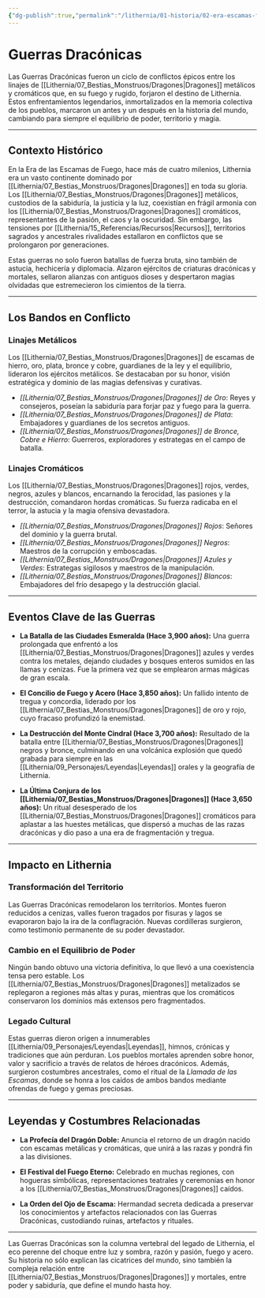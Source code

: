 ```yaml
---
{"dg-publish":true,"permalink":"/lithernia/01-historia/02-era-escamas-fuego/guerras-draconicas/","title":"Guerras Dracónicas","tags":["lithernia","evento-historico","guerra","Dragones"]}
---
```


# Guerras Dracónicas

Las Guerras Dracónicas fueron un ciclo de conflictos épicos entre los linajes de [[Lithernia/07_Bestias_Monstruos/Dragones\|Dragones]] metálicos y cromáticos que, en su fuego y rugido, forjaron el destino de Lithernia. Estos enfrentamientos legendarios, inmortalizados en la memoria colectiva de los pueblos, marcaron un antes y un después en la historia del mundo, cambiando para siempre el equilibrio de poder, territorio y magia.

---

## Contexto Histórico

En la Era de las Escamas de Fuego, hace más de cuatro milenios, Lithernia era un vasto continente dominado por [[Lithernia/07_Bestias_Monstruos/Dragones\|Dragones]] en toda su gloria. Los [[Lithernia/07_Bestias_Monstruos/Dragones\|Dragones]] metálicos, custodios de la sabiduría, la justicia y la luz, coexistían en frágil armonía con los [[Lithernia/07_Bestias_Monstruos/Dragones\|Dragones]] cromáticos, representantes de la pasión, el caos y la oscuridad. Sin embargo, las tensiones por [[Lithernia/15_Referencias/Recursos\|Recursos]], territorios sagrados y ancestrales rivalidades estallaron en conflictos que se prolongaron por generaciones.

Estas guerras no solo fueron batallas de fuerza bruta, sino también de astucia, hechicería y diplomacia. Alzaron ejércitos de criaturas dracónicas y mortales, sellaron alianzas con antiguos dioses y despertaron magias olvidadas que estremecieron los cimientos de la tierra.

---

## Los Bandos en Conflicto

### Linajes Metálicos

Los [[Lithernia/07_Bestias_Monstruos/Dragones\|Dragones]] de escamas de hierro, oro, plata, bronce y cobre, guardianes de la ley y el equilibrio, lideraron los ejércitos metálicos. Se destacaban por su honor, visión estratégica y dominio de las magias defensivas y curativas.

- *[[Lithernia/07_Bestias_Monstruos/Dragones\|Dragones]] de Oro*: Reyes y consejeros, poseían la sabiduría para forjar paz y fuego para la guerra.
- *[[Lithernia/07_Bestias_Monstruos/Dragones\|Dragones]] de Plata*: Embajadores y guardianes de los secretos antiguos.
- *[[Lithernia/07_Bestias_Monstruos/Dragones\|Dragones]] de Bronce, Cobre e Hierro*: Guerreros, exploradores y estrategas en el campo de batalla.

### Linajes Cromáticos

Los [[Lithernia/07_Bestias_Monstruos/Dragones\|Dragones]] rojos, verdes, negros, azules y blancos, encarnando la ferocidad, las pasiones y la destrucción, comandaron hordas cromáticas. Su fuerza radicaba en el terror, la astucia y la magia ofensiva devastadora.

- *[[Lithernia/07_Bestias_Monstruos/Dragones\|Dragones]] Rojos*: Señores del dominio y la guerra brutal.
- *[[Lithernia/07_Bestias_Monstruos/Dragones\|Dragones]] Negros*: Maestros de la corrupción y emboscadas.
- *[[Lithernia/07_Bestias_Monstruos/Dragones\|Dragones]] Azules y Verdes*: Estrategas sigilosos y maestros de la manipulación.
- *[[Lithernia/07_Bestias_Monstruos/Dragones\|Dragones]] Blancos*: Embajadores del frío desapego y la destrucción glacial.

---

## Eventos Clave de las Guerras

- **La Batalla de las Ciudades Esmeralda (Hace 3,900 años):** Una guerra prolongada que enfrentó a los [[Lithernia/07_Bestias_Monstruos/Dragones\|Dragones]] azules y verdes contra los metales, dejando ciudades y bosques enteros sumidos en las llamas y cenizas. Fue la primera vez que se emplearon armas mágicas de gran escala.

- **El Concilio de Fuego y Acero (Hace 3,850 años):** Un fallido intento de tregua y concordia, liderado por los [[Lithernia/07_Bestias_Monstruos/Dragones\|Dragones]] de oro y rojo, cuyo fracaso profundizó la enemistad.

- **La Destrucción del Monte Cindral (Hace 3,700 años):** Resultado de la batalla entre [[Lithernia/07_Bestias_Monstruos/Dragones\|Dragones]] negros y bronce, culminando en una volcánica explosión que quedó grabada para siempre en las [[Lithernia/09_Personajes/Leyendas\|Leyendas]] orales y la geografía de Lithernia.

- **La Última Conjura de los [[Lithernia/07_Bestias_Monstruos/Dragones\|Dragones]] (Hace 3,650 años):** Un ritual desesperado de los [[Lithernia/07_Bestias_Monstruos/Dragones\|Dragones]] cromáticos para aplastar a las huestes metálicas, que dispersó a muchas de las razas dracónicas y dio paso a una era de fragmentación y tregua.

---

## Impacto en Lithernia

### Transformación del Territorio

Las Guerras Dracónicas remodelaron los territorios. Montes fueron reducidos a cenizas, valles fueron tragados por fisuras y lagos se evaporaron bajo la ira de la conflagración. Nuevas cordilleras surgieron, como testimonio permanente de su poder devastador.

### Cambio en el Equilibrio de Poder

Ningún bando obtuvo una victoria definitiva, lo que llevó a una coexistencia tensa pero estable. Los [[Lithernia/07_Bestias_Monstruos/Dragones\|Dragones]] metalizados se replegaron a regiones más altas y puras, mientras que los cromáticos conservaron los dominios más extensos pero fragmentados.

### Legado Cultural

Estas guerras dieron origen a innumerables [[Lithernia/09_Personajes/Leyendas\|Leyendas]], himnos, crónicas y tradiciones que aún perduran. Los pueblos mortales aprenden sobre honor, valor y sacrificio a través de relatos de héroes dracónicos. Además, surgieron costumbres ancestrales, como el ritual de la *Llamada de las Escamas*, donde se honra a los caídos de ambos bandos mediante ofrendas de fuego y gemas preciosas.

---

## Leyendas y Costumbres Relacionadas

- **La Profecía del Dragón Doble:** Anuncia el retorno de un dragón nacido con escamas metálicas y cromáticas, que unirá a las razas y pondrá fin a las divisiones.

- **El Festival del Fuego Eterno:** Celebrado en muchas regiones, con hogueras simbólicas, representaciones teatrales y ceremonias en honor a los [[Lithernia/07_Bestias_Monstruos/Dragones\|Dragones]] caídos.

- **La Orden del Ojo de Escama:** Hermandad secreta dedicada a preservar los conocimientos y artefactos relacionados con las Guerras Dracónicas, custodiando ruinas, artefactos y rituales.

---

Las Guerras Dracónicas son la columna vertebral del legado de Lithernia, el eco perenne del choque entre luz y sombra, razón y pasión, fuego y acero. Su historia no sólo explican las cicatrices del mundo, sino también la compleja relación entre [[Lithernia/07_Bestias_Monstruos/Dragones\|Dragones]] y mortales, entre poder y sabiduría, que define el mundo hasta hoy.